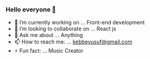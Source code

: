 ### Hello everyone 👋



- 🔭 I’m currently working on ... Front-end development   
- 👯 I’m looking to collaborate on ... React js
- 💬 Ask me about ... Anything 
- 📫 How to reach me: ... kebbeyusuf@gmail.com
- ⚡ Fun fact: ... Music Creator

